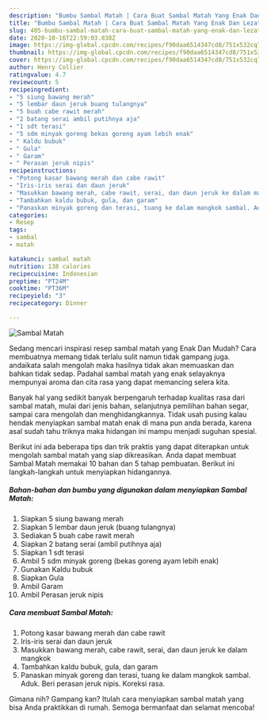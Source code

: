 ```yaml
---
description: "Bumbu Sambal Matah | Cara Buat Sambal Matah Yang Enak Dan Lezat"
title: "Bumbu Sambal Matah | Cara Buat Sambal Matah Yang Enak Dan Lezat"
slug: 405-bumbu-sambal-matah-cara-buat-sambal-matah-yang-enak-dan-lezat
date: 2020-10-16T22:59:03.838Z
image: https://img-global.cpcdn.com/recipes/f90daa6514347cd8/751x532cq70/sambal-matah-foto-resep-utama.jpg
thumbnail: https://img-global.cpcdn.com/recipes/f90daa6514347cd8/751x532cq70/sambal-matah-foto-resep-utama.jpg
cover: https://img-global.cpcdn.com/recipes/f90daa6514347cd8/751x532cq70/sambal-matah-foto-resep-utama.jpg
author: Henry Collier
ratingvalue: 4.7
reviewcount: 5
recipeingredient:
- "5 siung bawang merah"
- "5 lembar daun jeruk buang tulangnya"
- "5 buah cabe rawit merah"
- "2 batang serai ambil putihnya aja"
- "1 sdt terasi"
- "5 sdm minyak goreng bekas goreng ayam lebih enak"
- " Kaldu bubuk"
- " Gula"
- " Garam"
- " Perasan jeruk nipis"
recipeinstructions:
- "Potong kasar bawang merah dan cabe rawit"
- "Iris-iris serai dan daun jeruk"
- "Masukkan bawang merah, cabe rawit, serai, dan daun jeruk ke dalam mangkok"
- "Tambahkan kaldu bubuk, gula, dan garam"
- "Panaskan minyak goreng dan terasi, tuang ke dalam mangkok sambal. Aduk. Beri perasan jeruk nipis. Koreksi rasa."
categories:
- Resep
tags:
- sambal
- matah

katakunci: sambal matah 
nutrition: 138 calories
recipecuisine: Indonesian
preptime: "PT24M"
cooktime: "PT36M"
recipeyield: "3"
recipecategory: Dinner

---
```



![Sambal Matah](https://img-global.cpcdn.com/recipes/f90daa6514347cd8/751x532cq70/sambal-matah-foto-resep-utama.jpg)

Sedang mencari inspirasi resep sambal matah yang Enak Dan Mudah? Cara membuatnya memang tidak terlalu sulit namun tidak gampang juga. andaikata salah mengolah maka hasilnya tidak akan memuaskan dan bahkan tidak sedap. Padahal sambal matah yang enak selayaknya mempunyai aroma dan cita rasa yang dapat memancing selera kita.

Banyak hal yang sedikit banyak berpengaruh terhadap kualitas rasa dari sambal matah, mulai dari jenis bahan, selanjutnya pemilihan bahan segar, sampai cara mengolah dan menghidangkannya. Tidak usah pusing kalau hendak menyiapkan sambal matah enak di mana pun anda berada, karena asal sudah tahu triknya maka hidangan ini mampu menjadi suguhan spesial.




Berikut ini ada beberapa tips dan trik praktis yang dapat diterapkan untuk mengolah sambal matah yang siap dikreasikan. Anda dapat membuat Sambal Matah memakai 10 bahan dan 5 tahap pembuatan. Berikut ini langkah-langkah untuk menyiapkan hidangannya.

<!--inarticleads1-->

##### Bahan-bahan dan bumbu yang digunakan dalam menyiapkan Sambal Matah:

1. Siapkan 5 siung bawang merah
1. Siapkan 5 lembar daun jeruk (buang tulangnya)
1. Sediakan 5 buah cabe rawit merah
1. Siapkan 2 batang serai (ambil putihnya aja)
1. Siapkan 1 sdt terasi
1. Ambil 5 sdm minyak goreng (bekas goreng ayam lebih enak)
1. Gunakan  Kaldu bubuk
1. Siapkan  Gula
1. Ambil  Garam
1. Ambil  Perasan jeruk nipis




<!--inarticleads2-->

##### Cara membuat Sambal Matah:

1. Potong kasar bawang merah dan cabe rawit
1. Iris-iris serai dan daun jeruk
1. Masukkan bawang merah, cabe rawit, serai, dan daun jeruk ke dalam mangkok
1. Tambahkan kaldu bubuk, gula, dan garam
1. Panaskan minyak goreng dan terasi, tuang ke dalam mangkok sambal. Aduk. Beri perasan jeruk nipis. Koreksi rasa.




Gimana nih? Gampang kan? Itulah cara menyiapkan sambal matah yang bisa Anda praktikkan di rumah. Semoga bermanfaat dan selamat mencoba!
